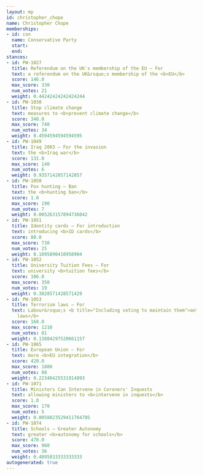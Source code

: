 ```yaml
---
layout: mp
id: christopher_chope
name: Christopher Chope
memberships:
- id: con
  name: Conservative Party
  start: 
  end: 
stances:
- id: PW-1027
  title: Referendum on the UK's membership of the EU — For
  text: a referendum on the UK&rsquo;s membership of the <b>EU</b>
  score: 146.0
  max_score: 330
  num_votes: 21
  weight: 0.44242424242424244
- id: PW-1030
  title: Stop climate change
  text: measures to <b>prevent climate change</b>
  score: 340.0
  max_score: 740
  num_votes: 34
  weight: 0.4594594594594595
- id: PW-1049
  title: Iraq 2003 — For the invasion
  text: the <b>Iraq war</b>
  score: 131.0
  max_score: 140
  num_votes: 6
  weight: 0.9357142857142857
- id: PW-1050
  title: Fox hunting — Ban
  text: the <b>hunting ban</b>
  score: 1.0
  max_score: 190
  num_votes: 7
  weight: 0.005263157894736842
- id: PW-1051
  title: Identity cards — For introduction
  text: introducing <b>ID cards</b>
  score: 80.0
  max_score: 730
  num_votes: 25
  weight: 0.1095890410958904
- id: PW-1052
  title: University Tuition Fees — For
  text: university <b>tuition fees</b>
  score: 106.0
  max_score: 350
  num_votes: 19
  weight: 0.3028571428571429
- id: PW-1053
  title: Terrorism laws — For
  text: Labour&rsquo;s <b title="Including voting to maintain them">anti-terrorism
    laws</b>
  score: 168.0
  max_score: 1210
  num_votes: 81
  weight: 0.13884297520661157
- id: PW-1065
  title: European Union — For
  text: more <b>EU integration</b>
  score: 420.0
  max_score: 1880
  num_votes: 88
  weight: 0.22340425531914893
- id: PW-1071
  title: Ministers Can Intervene in Coroners' Inquests
  text: allowing ministers to <b>intervene in inquests</b>
  score: 1.0
  max_score: 170
  num_votes: 5
  weight: 0.0058823529411764705
- id: PW-1074
  title: Schools — Greater Autonomy
  text: greater <b>autonomy for schools</b>
  score: 470.0
  max_score: 960
  num_votes: 36
  weight: 0.4895833333333333
autogenerated: true
---
```

